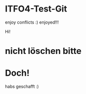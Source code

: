 # ITFO4-Test-Git

enjoy conflicts :)
enjoyed!!!

Hi!


# nicht löschen bitte
# Doch!
habs geschafft :)